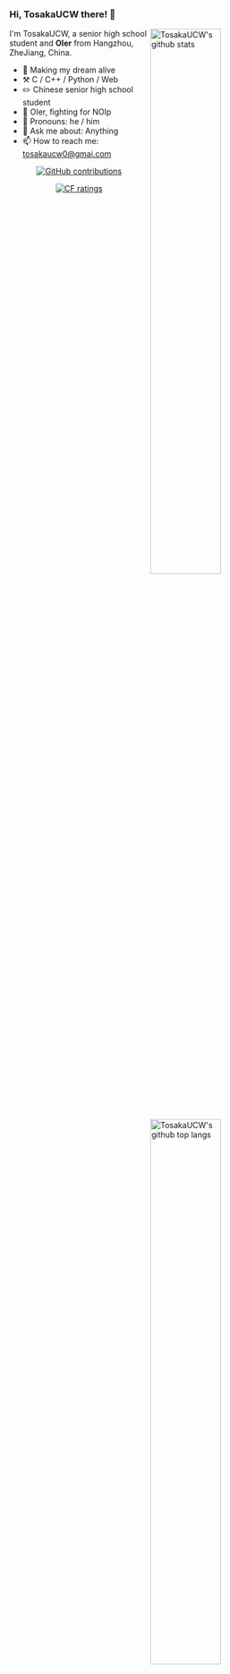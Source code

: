 ### Hi, TosakaUCW there! 👋

<img align="right" alt="TosakaUCW's github stats" width="50%" src="https://github-readme-stats.vercel.app/api?username=TosakaUCW&show_icons=true&theme=tokyonight">

<img align="right" alt="TosakaUCW's github top langs" width="50%" src="https://github-readme-stats.vercel.app/api/top-langs/?username=TosakaUCW&layout=compact&theme=tokyonight">

I'm TosakaUCW, a senior high school student and **OIer** from Hangzhou, ZheJiang, China.

-   🎯 Making my dream alive
-   ⚒️ C / C++ / Python / Web
-   ✏️ Chinese senior high school student
-   🌱 OIer, fighting for NOIp
-   👨 Pronouns: he / him
-   💬 Ask me about: Anything
-   📫 How to reach me: tosakaucw0@gmai.com

<div align=center>
  
[![GitHub contributions](https://img.shields.io/badge/dynamic/json?url=https://github-contributions.now.sh/api/v1/TosakaUCW&label=github&query=$.years.0.total&color=success&style=for-the-badge&suffix=@this%20year)](https://github.com/TosakaUCW)

[![CF ratings](https://cfrating.ihcr.top/?user=TosakaUCW)](https://codeforces.com/profile/TosakaUCW)

</div>
